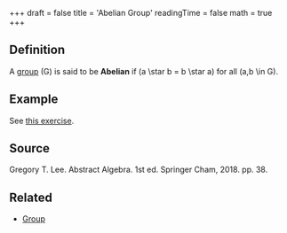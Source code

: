 +++
draft = false
title = 'Abelian Group'
readingTime = false
math = true
+++

## Definition
A [group](/notes/mathematics/definitions/group) \(G\) is said to be **Abelian** if \(a \star b = b \star a\) for all \(a,b \in G\).

## Example
See [this exercise](/notes/mathematics/exercises/mathematics_for_machine_learning/chapter_2_linear_algebra/#21a).

## Source
<!-- Author(s). Title of Textbook. Edition (if applicable). Publisher, Year. Page(s) used. -->
Gregory T. Lee. Abstract Algebra. 1st ed. Springer Cham, 2018. pp. 38.

## Related

- [Group](./group.md)
